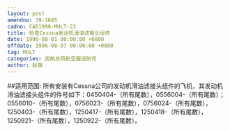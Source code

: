 ```yaml
---
layout: post
amendno: 39-1685
cadno: CAD1996-MULT-23
title: 检查Cessna发动机滑油滤接头组件
date: 1996-08-01 00:00:00 +0800
effdate: 1996-08-07 00:00:00 +0800
tag: MULT
categories: 民航总局航空器适航司
author: 赵强
---
```


##适用范围:
所有安装有Cessna公司的发动机滑油滤接头组件的飞机，其发动机滑油滤接头组件的件号如下：0450404-（所有尾数），0556004-（所有尾数）；0556010-（所有尾数），0756023-（所有尾数），0756024-（所有尾数），1250403-（所有尾数），1250417-（所有尾数），1250418-（所有尾数），1250921-（所有尾数），1250922-（所有尾数）。

